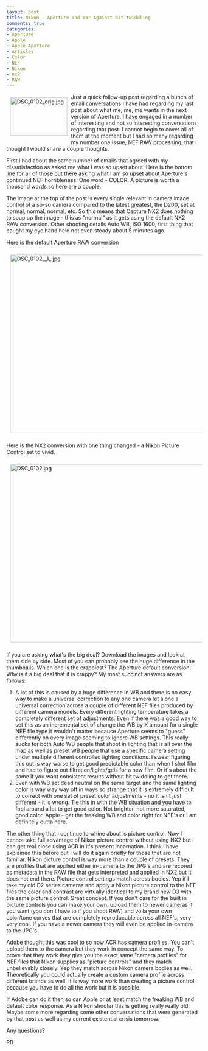 ```yaml
---
layout: post
title: Nikon - Aperture and War Against Bit-twiddling
comments: true
categories:
- Aperture
- Apple
- Apple Aperture
- Articles
- Color
- NEF
- Nikon
- nx2
- RAW
---
```

<a rel="lightbox" href="/wp-content/uploads/2009/05/DSC_0102_orig.jpg"><img title="DSC_0102_orig.jpg" src="/wp-content/uploads/2009/05/.thumbs/.DSC_0102_orig.jpg" border="0" alt="DSC_0102_orig.jpg" hspace="10" vspace="10" width="150" height="100" align="left" /></a>Just a quick follow-up post regarding a bunch of email conversations I have had regarding my last post about what me, me, me wants in the next version of Aperture. I have engaged in a number of interesting and not so interesting conversations regarding that post. I cannot begin to cover all of them at the moment but I had so many regarding my number one issue, NEF RAW processing, that I thought I would share a couple thoughts.

First I had about the same number of emails that agreed with my dissatisfaction as asked me what I was so upset about. Here is the bottom line for all of those out there asking what I am so upset about Aperture's continued NEF horribleness. One word - COLOR. A picture is worth a thousand words so here are a couple.

The image at the top of the post is every single relevant in camera image control of a so-so camera compared to the latest greatest, the D200, set at normal, normal, normal, etc. So this means that Capture NX2 does nothing to soup up the image - this as "normal" as it gets using the default NX2 RAW conversion. Other shooting details Auto WB, ISO 1600, first thing that caught my eye hand held not even steady about 5 minutes ago.

Here is the default Aperture RAW conversion

<img title="DSC_0102__1_.jpg" src="/wp-content/uploads/2009/05/DSC_0102__1_.jpg" border="0" alt="DSC_0102__1_.jpg" hspace="10" vspace="10" width="700" height="469" />

Here is the NX2 conversion with one thing changed - a Nikon Picture Control set to vivid.

<img title="DSC_0102.jpg" src="/wp-content/uploads/2009/05/DSC_0102.jpg" border="0" alt="DSC_0102.jpg" hspace="10" vspace="10" width="700" height="468" />

If you are asking what's the big deal? Download the images and look at them side by side. Most of you can probably see the huge difference in the thumbnails. Which one is the crappiest? The Aperture default conversion. Why is it a big deal that it is crappy? My most succinct answers are as follows:
<ol>
	<li>A lot of this is caused by a huge difference in WB and there is no easy way to make a universal correction to any one camera let alone a universal correction across a couple of different NEF files produced by different camera models. Every different lighting temperature takes a completely different set of adjustments. Even if there was a good way to set this as an incremental set of change the WB by X amount for a single NEF file type it wouldn't matter because Aperture seems to "guess" differently on every image seeming to ignore WB settings. This really sucks for both Auto WB people that shoot in lighting that is all over the map as well as preset WB people that use a specific camera setting under multiple different controlled lighting conditions. I swear figuring this out is way worse to get good predictable color than when I shot film and had to figure out filtration/lights/gels for a new film. Or it's about the same if you want consistent results without bit twiddling to get there.</li>
	<li>Even with WB set dead neutral on the same target and the same lighting color is way way way off in ways so strange that it is extremely difficult to correct with one set of preset color adjustments - no it isn't just different - it is wrong. Tie this in with the WB situation and you have to fool around a lot to get good color. Not brighter, not more saturated, good color. Apple - get the freaking WB and color right for NEF's or I am definitely outta here.</li>
</ol>
The other thing that I continue to whine about is picture control. Now I cannot take full advantage of Nikon picture control without using NX2 but I can get real close using ACR in it's present incarnation. I think I have explained this before but I will do it again briefly for those that are not familiar. Nikon picture control is way more than a couple of presets. They are profiles that are applied either in-camera to the JPG's and are recored as metadata in the RAW file that gets interpreted and applied in NX2 but it does not end there. Picture control settings match across bodies. Yep if I take my old D2 series cameras and apply a Nikon picture control to the NEF files the color and contrast are virtually identical to my brand new D3 with the same picture control. Great concept. If you don't care for the built in picture controls you can make your own, upload them to newer cameras if you want (you don't have to if you shoot RAW) and voila your own color/tone curves that are completely reproducable across all NEF's, very very cool. If you have a newer camera they will even be applied in-camera to the JPG's.

Adobe thought this was cool to so now ACR has camera profiles. You can't upload them to the camera but they work in concept the same way. To prove that they work they give you the exact same "camera profiles" for NEF files that Nikon supplies as "picture controls" and they match unbelievably closely. Yep they match across Nikon camera bodies as well. Theoretically you could actually create a custom camera profile across different brands as well. It is way more work than creating a picture control because you have to do all the work but it is possible.

If Adobe can do it then so can Apple or at least match the freaking WB and default color response. As a Nikon shooter this is getting really really old. Maybe some more regarding some other conversations that were generated by that post as well as my current existential crisis tomorrow.

Any questions?

RB